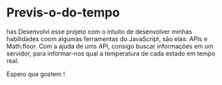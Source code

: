 # Previs-o-do-tempo
<p>has  Desenvolvi esse projeto com o intuito de desenvolver minhas habilidades coom algumas ferramentas do JavaScript, são elas: APIs e Math.floor. Com a ajuda de ums API, consigo buscar informações em um servidor, para informar-nos qual a temperatura de cada estado em tempo real.</p>
<p> Espero que gostem !</p>
